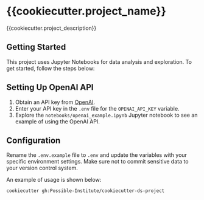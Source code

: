 # {{cookiecutter.project_name}}

{{cookiecutter.project_description}}

## Getting Started

This project uses Jupyter Notebooks for data analysis and exploration. To get started, follow the steps below:


## Setting Up OpenAI API

1. Obtain an API key from [OpenAI](https://openai.com/api/).
2. Enter your API key in the `.env` file for the `OPENAI_API_KEY` variable.
3. Explore the `notebooks/openai_example.ipynb` Jupyter notebook to see an example of using the OpenAI API.


## Configuration

Rename the `.env.example` file to `.env` and update the variables with your specific environment settings. Make sure not to commit sensitive data to your version control system.

An example of usage is shown below:

```bash
cookiecutter gh:Possible-Institute/cookiecutter-ds-project
```
